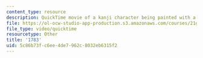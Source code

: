 ```yaml
---
content_type: resource
description: QuickTime movie of a kanji character being painted with a brush.
file: https://ol-ocw-studio-app-production.s3.amazonaws.com/courses/21g-504-japanese-iv-spring-2009/5c86b73fc6ee4de7962c8032eb6315f2_1783.mov
file_type: video/quicktime
resourcetype: Other
title: '1783'
uid: 5c86b73f-c6ee-4de7-962c-8032eb6315f2
---
```

